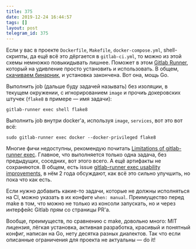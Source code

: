 ```yaml
---
title: 375
date: 2019-12-24 16:44:57
tags: []
layout: post
telegram_id: 375
---
```


Если у вас в проекте `Dockerfile`, `Makefile`, `docker-compose.yml`, shell-скрипты, да ещё всё это дёргается в `gitlab-ci.yml`, то можно из этой схемы немножко повыкидывать лишнее. Поможет в этом [Gitlab Runner](https://docs.gitlab.com/runner/), который на удивление просто установить и использовать. В общем, [скачиваем бинарник](https://docs.gitlab.com/runner/install/), и установка закончена. Вот она, мощь Go.

Выполнить job (дальше буду задачей называть) без изоляции, в текущем окружении, с игнорированием `image` и прочиъ докеровских штучек (`flake8` в примере — имя задачи):

```gitlab-runner exec shell flake8```

Выполнить job внутри docker'а, используя `image`, `services`, вот это вот всё:

```sudo gitlab-runner exec docker --docker-privileged flake8```

Многие фичи недоступны, рекомендую почитать [Limitations of gitlab-runner exec](https://docs.gitlab.com/runner/commands/#limitations-of-gitlab-runner-exec). Главное, что выполняется только одна задача, без предыдущих, соседних, вот этого всего. А ещё артифакты не сохраняются. В общем, есть issue [gitlab-runner exec usability improvements](https://gitlab.com/gitlab-org/gitlab-runner/issues/2226), в нём 2 года обсуждают, как всё это сильно улучшить, но пока что как есть.

Если нужно добавить какие-то задачи, которые не должны исполняться на CI, можно указать в их конфиге `when: manual`. Преимущество перед make в том, что можно не только из консоли запускать, но и через интерфейс Gitlab прям со страницы PR'а.

Вообще, преимуществ, по сравнению с make, довольно много: MIT лицензия, лёгкая установка, активная разработка, красивый и понятный конфиг, написан на Go, нету десятка разных диалектов. Так что если описанные ограничения для проекта не актуальны — do it!
